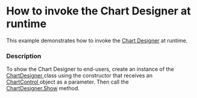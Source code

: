 # How to invoke the Chart Designer at runtime


This example demonstrates how to invoke the <a href="https://documentation.devexpress.com/#WPF/CustomDocument17445">Chart Designer</a> at runtime.


<h3>Description</h3>

To show the Chart Designer to end-users, create an instance of the <a href="https://documentation.devexpress.com/#WPF/clsDevExpressChartsDesignerChartDesignertopic">ChartDesigner&nbsp;</a>class using the constructor that receives an <a href="https://documentation.devexpress.com/#WPF/clsDevExpressXpfChartsChartControltopic">ChartControl&nbsp;</a>object as a parameter. Then call the <a href="https://documentation.devexpress.com/#WPF/DevExpressChartsDesignerChartDesigner_Showtopic">ChartDesigner.Show</a>&nbsp;method.

<br/>


